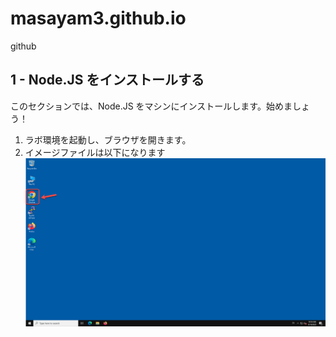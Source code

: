 # masayam3.github.io
github



## 1 - Node.JS をインストールする


このセクションでは、Node.JS をマシンにインストールします。始めましょう！

1. ラボ環境を起動し、ブラウザを開きます。
2. イメージファイルは以下になります
![](images/install-ide-1.png)